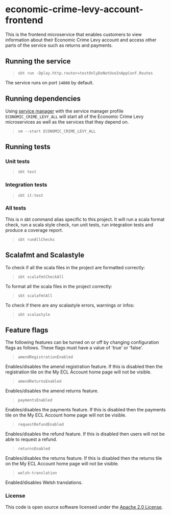# economic-crime-levy-account-frontend

This is the frontend microservice that enables customers to view information about their Economic Crime Levy account
and access other parts of the service such as returns and payments.

## Running the service

> `sbt run -Dplay.http.router=testOnlyDoNotUseInAppConf.Routes`

The service runs on port `14008` by default.

## Running dependencies

Using [service manager](https://github.com/hmrc/service-manager)
with the service manager profile `ECONOMIC_CRIME_LEVY_ALL` will start
all of the Economic Crime Levy microservices as well as the services
that they depend on.

> `sm --start ECONOMIC_CRIME_LEVY_ALL`

## Running tests

### Unit tests

> `sbt test`

### Integration tests

> `sbt it:test`

### All tests

This is n sbt command alias specific to this project. It will run a scala format
check, run a scala style check, run unit tests, run integration tests and produce a coverage report.
> `sbt runAllChecks`

## Scalafmt and Scalastyle

To check if all the scala files in the project are formatted correctly:
> `sbt scalafmtCheckAll`

To format all the scala files in the project correctly:
> `sbt scalafmtAll`

To check if there are any scalastyle errors, warnings or infos:
> `sbt scalastyle`

## Feature flags

The following features can be turned on or off by changing configuration flags as follows.
These flags must have a value of 'true' or 'false'.

> `amendRegistrationEnabled`

Enables/disables the amend registration feature.
If this is disabled then the registration tile on the My ECL Account home page will not be visible.

> `amendReturnsEnabled`

Enables/disables the amend returns feature.

> `paymentsEnabled`

Enables/disables the payments feature.
If this is disabled then the payments tile on the My ECL Account home page will not be visible.

> `requestRefundEnabled`

Enables/disables the refund feature.
If this is disabled then users will not be able to request a refund.

> `returnsEnabled`

Enables/disables the returns feature.
If this is disabled then the returns tile on the My ECL Account home page will not be visible.

> `welsh-translation`

Enabled/disables Welsh translations.

### License

This code is open source software licensed under
the [Apache 2.0 License]("http://www.apache.org/licenses/LICENSE-2.0.html").